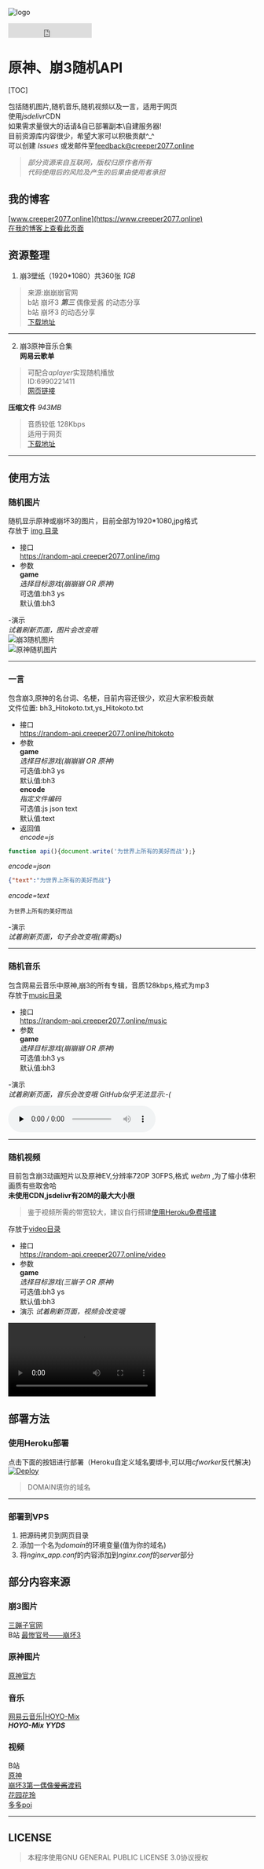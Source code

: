 ![logo](https://cdn.jsdelivr.net/gh/Creeper2077/random-api@master/randomapi.png "超级缝合怪")

<iframe src="https://ghbtns.com/github-btn.html?user=Creeper2077&repo=random-apiap&type=star&count=true" frameborder="0" scrolling="0" width="170" height="30" title="GitHub"></iframe> 

# 原神、崩3随机API  

[TOC]

包括随机图片,随机音乐,随机视频以及一言，适用于网页  
使用*jsdelivr*CDN  
如果需求量很大的话请&自已部署副本\自建服务器!  
目前资源库内容很少，希望大家可以积极贡献^_^  
可以创建 _Issues_ 或发邮件至[feedback@creeper2077.online](mailto:feedback@creeper077.online)  
> _部分资源来自互联网，版权归原作者所有_  
> _代码使用后的风险及产生的后果由使用者承担_
## 我的博客
[www.creeper2077.online](https://www.creeper2077.online)  
[在我的博客上查看此页面](https://www.creeper2077.online/service/random-api)  

## 资源整理
1. 崩3壁纸（1920*1080）共360张 _1GB_  
> 来源:崩崩崩官网  
>	b站 崩坏3 _**第三**_ 偶像爱酱 的动态分享  
>	b站 崩坏3 的动态分享  
[下载地址](https://download.creeper2077.online/random-api/bh3wallpapaer.zip)  
***
2. 崩3原神音乐合集  
**网易云歌单**  
> 可配合*aplayer*实现随机播放  
> ID:6990221411  
> [网页链接](https://music.163.com/#/playlist?id=6990221411)  

**压缩文件** 
_943MB_ 
> 音质较低 128Kbps  
> 适用于网页  
> [下载地址](https://download.creeper2077.online/random-api/music.zip)  
***

## 使用方法

### 随机图片
随机显示原神或崩坏3的图片，目前全部为1920*1080,jpg格式  
存放于 [img 目录](https://github.com/Creeper2077/random-api/tree/master/img)  
- 接口  
		https://random-api.creeper2077.online/img
- 参数  
**game**  
*选择目标游戏(崩崩崩 OR 原神)*  
可选值:bh3 ys  
默认值:bh3  

-演示  
*试着刷新页面，图片会改变哦*  
![崩3随机图片](https://random-api.creeper2077.online/img "这是随机的哦")  
![原神随机图片](https://random-api.creeper2077.online/img?game=ys "这是随机的哦")  

***

### 一言   
包含崩3,原神的名台词、名梗，目前内容还很少，欢迎大家积极贡献  
文件位置: bh3_Hitokoto.txt,ys_Hitokoto.txt  
- 接口  
		https://random-api.creeper2077.online/hitokoto 
- 参数  
**game**  
*选择目标游戏(崩崩崩 OR 原神)*  
可选值:bh3 ys  
默认值:bh3  
**encode**  
*指定文件编码*  
可选值:js json text   
默认值:text  
- 返回值  
*encode=js*      
``` javascript
function api(){document.write('为世界上所有的美好而战');}
```
*encode=json*
```json
{"text":"为世界上所有的美好而战"}
```
*encode=text*  
```
为世界上所有的美好而战
```
-演示  
*试着刷新页面，句子会改变哦(需要js)*  
<script type="text/javascript" src="https://random-api.creeper2077.online/hitokoto?encode=js"></script>

***

### 随机音乐  
包含网易云音乐中原神,崩3的所有专辑，音质128kbps,格式为mp3  
存放于[music目录](https://github.com/Creeper2077/random-api/tree/master/music)  
- 接口  
		https://random-api.creeper2077.online/music
- 参数  
**game**  
*选择目标游戏(崩崩崩 OR 原神)*  
可选值:bh3 ys  
默认值:bh3  
 
-演示  
*试着刷新页面，音乐会改变哦 GitHub似乎无法显示:-(*  

<audio id="audio" controls="" preload="none"><source id="mp3" src="https://random-api.creeper2077.online/music"></audio>  
***

### 随机视频  
目前包含崩3动画短片以及原神EV,分辨率720P 30FPS,格式 _webm_ ,为了缩小体积画质有些取舍哈   
**未使用CDN,jsdelivr有20M的最大大小限**  
> 鉴于视频所需的带宽较大，建议自行搭建[使用Heroku免费搭建](#deploy)  

存放于[video目录](https://github.com/Creeper2077/random-api/tree/master/video)  
- 接口  
		https://random-api.creeper2077.online/video
- 参数  
**game**  
*选择目标游戏(三崩子 OR 原神)*  
可选值:bh3 ys  
默认值:bh3  
- 演示
*试着刷新页面，视频会改变哦*  

<video controls="controls" autoplay="autoplay">
  <source src="https://random-api.creeper2077.online/video" type="video/webm" />
</video>

## 部署方法 
<span id="deploy"></span>

### 使用Heroku部署

点击下面的按钮进行部署（Heroku自定义域名要绑卡,可以用*cfworker*反代解决)  
[![Deploy](https://www.herokucdn.com/deploy/button.svg)](https://heroku.com/deploy?template=https://github.com/Creeper2077/random-api)
> DOMAIN填你的域名  
***  
### 部署到VPS  

1. 把源码拷贝到网页目录  
2. 添加一个名为*domain*的环境变量(值为你的域名)  
3. 将*nginx_app.conf*的内容添加到*nginx.conf*的*server*部分  


## 部分内容来源  

### 崩3图片  
[三蹦子官网](https://bh3.mihoyo.com/wallpapers)  
B站 [最惨官号——崩坏3](https://space.bilibili.com/256667467)  

### 原神图片  
[原神官方](https://t.bilibili.com/542713497747206611)  
### 音乐  
[网易云音乐|HOYO-Mix](https://music.163.com/#/user/home?id=1321189664)  
_**HOYO-Mix YYDS**_

### 视频  
B站  
[原神](https://space.bilibili.com/401742377)  
[崩坏3第一偶像~~爱酱~~渡鸦](https://space.bilibili.com/27534330)  
[花园花玲](https://space.bilibili.com/7966)  
[多多poi](https://space.bilibili.com/11253297)

---

## LICENSE
> 本程序使用GNU GENERAL PUBLIC LICENSE 3.0协议授权
